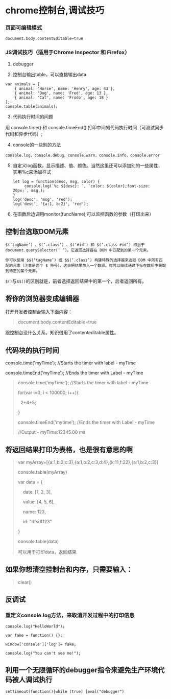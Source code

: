 # chrome控制台,调试技巧


### 页面可编辑模式

`
document.body.contentEditable=true
`

### JS调试技巧（适用于Chrome Inspector 和 Firefox）

1. debugger

2. 控制台输出table，可以直接输出data

```
var animals = [
    { animal: 'Horse', name: 'Henry', age: 43 },
    { animal: 'Dog', name: 'Fred', age: 13 },
    { animal: 'Cat', name: 'Frodo', age: 18 }
];
console.table(animals);
```

3. 代码执行时间的问题

用 console.time() 和 console.timeEnd() 打印中间的代码执行时间（可测试同步代码和异步代码）;

4. console的一些别的方法
```
console.log，console.debug，console.warn，console.info，console.error
```

5. 自定义log函数，显示描述、值、颜色。当然这里还可以添加别的一些属性，实用%c来添加样式

   ```
   let log = function(desc, msg, color) {
     	console.log(`%c ${desc}: `, `color: ${color};font-size: 20px;`, msg,);
   }
   log('desc', 'msg', 'red');
   log('desc', '{a:1, b:2}', 'red');
   ```
6. 在函数后边调用monitor(funcName);可以监控函数的参数（打印出来）

## 控制台选取DOM元素

```
$(‘tagName’) 、$(‘.class’) 、$(‘#id’) 和 $(‘.class #id’) 相当于 document.querySelector(‘ ‘)。它返回选择器在 DOM 中匹配到的第一个元素。

你可以使用 $$(‘tagName’) 或 $$(‘.class’) 构建特殊的选择器来选取 DOM 中所有匹配的元素（注意是两个 $ 符号）。这会把结果放入一个数组。你可以继续通过下标在数组中获取到特定的某个元素。
```


`$()`与`$$()`的区别就是，前者选择返回结果中的第一个，后者返回所有。

## **将你的浏览器变成编辑器**

打开开发者控制台输入下面内容：

> document.body.contentEditable=true

跟控制台没什么关系，知识借用了contenteditable属性。



## 代码块的执行时间

console.time('myTime'); //Starts the timer with label - myTime

console.timeEnd('myTime'); //Ends the timer with Label - myTime

> console.time('myTime'); //Starts the timer with label - myTime
>
> for(var i=0; i < 100000; i++){
>
>   2+4+5;
>
> }
>
> console.timeEnd('mytime'); //Ends the timer with Label - myTime
>
> //Output - myTime:12345.00 ms



## 将返回结果打印为表格，也是很有意思的啊

> var myArray=[{a:1,b:2,c:3},{a:1,b:2,c:3,d:4},{k:11,f:22},{a:1,b:2,c:3}]
>
> console.table(myArray)
>
> var data = {
>
>     date: [1, 2, 3],
>
>     value: [4, 5, 6],
>
>     name: 123,
>
>     id: "dfsdf123"
>
> }
>
> console.table(data)
>
> 可以用于打印data，返回结果

##  如果你想清空控制台和内存，只需要输入：

> clear()

## 反调试

### 重定义console.log方法，来取消开发过程中的打印信息

```
console.log("HelloWorld");

var fake = function() {};

window['console']['log']= fake;

console.log("You can't see me!");
```





## 利用一个无限循环的debugger指令来避免生产环境代码被人调试执行

```
setTimeout(function(){while (true) {eval("debugger")
```





















